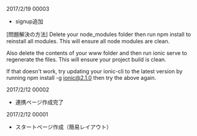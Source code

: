2017/2/19 00003
* signup追加

[問題解決の方法]
Delete your node_modules folder then run npm install to reinstall all modules. 
This will ensure all node modules are clean.

Also delete the contents of your www folder and then run ionic serve to regenerate the files. 
This will ensure your project build is clean.

If that doesn't work, try updating your ionic-cli to the latest version by running npm install -g ionic@2.1.0 then try the above again.

2017/2/12 00002
* 連携ページ作成完了

2017/2/12 00001
* スタートページ作成（簡易レイアウト）
